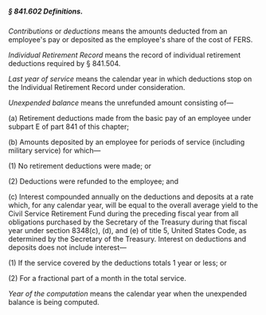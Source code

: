 ##### § 841.602 Definitions. #####

*Contributions* or *deductions* means the amounts deducted from an employee's pay or deposited as the employee's share of the cost of FERS.

*Individual Retirement Record* means the record of individual retirement deductions required by § 841.504.

*Last year of service* means the calendar year in which deductions stop on the Individual Retirement Record under consideration.

*Unexpended balance* means the unrefunded amount consisting of—

(a) Retirement deductions made from the basic pay of an employee under subpart E of part 841 of this chapter;

(b) Amounts deposited by an employee for periods of service (including military service) for which—

(1) No retirement deductions were made; or

(2) Deductions were refunded to the employee; and

(c) Interest compounded annually on the deductions and deposits at a rate which, for any calendar year, will be equal to the overall average yield to the Civil Service Retirement Fund during the preceding fiscal year from all obligations purchased by the Secretary of the Treasury during that fiscal year under section 8348(c), (d), and (e) of title 5, United States Code, as determined by the Secretary of the Treasury. Interest on deductions and deposits does not include interest—

(1) If the service covered by the deductions totals 1 year or less; or

(2) For a fractional part of a month in the total service.

*Year of the computation* means the calendar year when the unexpended balance is being computed.